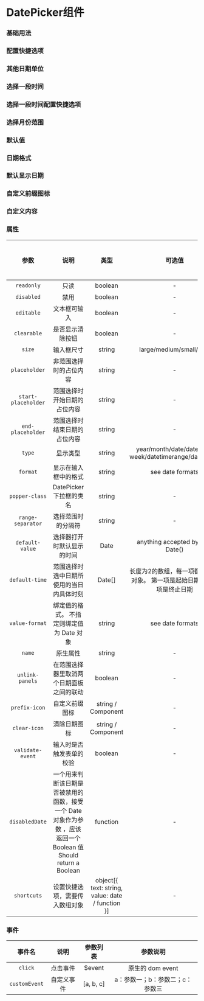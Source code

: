 <!-- 加载 demo 组件 start -->
<script setup>
import demo from './demo.vue'
import demo2 from './demo2.vue'
import demo3 from './demo3.vue'
import demo4 from './demo4.vue'
import demo5 from './demo5.vue'
import demo6 from './demo6.vue'
import demo7 from './demo7.vue'
import demo8 from './demo8.vue'
import demo9 from './demo9.vue'
import demo10 from './demo10.vue'
import demo11 from './demo11.vue'
</script>
<!-- 加载 demo 组件 end -->

<!-- 正文开始 -->

# DatePicker组件

### 基础用法
<Preview comp-name="DatePicker" demo-name="demo">
  <demo />
</Preview>

### 配置快捷选项
<Preview comp-name="DatePicker" demo-name="demo2">
  <demo2 />
</Preview>

### 其他日期单位
<Preview comp-name="DatePicker" demo-name="demo3">
  <demo3 />
</Preview>

### 选择一段时间
<Preview comp-name="DatePicker" demo-name="demo4">
  <demo4 />
</Preview>

### 选择一段时间配置快捷选项
<Preview comp-name="DatePicker" demo-name="demo5">
  <demo5 />
</Preview>

### 选择月份范围
<Preview comp-name="DatePicker" demo-name="demo6">
  <demo6 />
</Preview>

### 默认值
<Preview comp-name="DatePicker" demo-name="demo7">
  <demo7 />
</Preview>

### 日期格式
<Preview comp-name="DatePicker" demo-name="demo8">
  <demo8 />
</Preview>

### 默认显示日期
<Preview comp-name="DatePicker" demo-name="demo9">
  <demo9 />
</Preview>

### 自定义前缀图标
<Preview comp-name="DatePicker" demo-name="demo10">
  <demo10 />
</Preview>

### 自定义内容
<Preview comp-name="DatePicker" demo-name="demo11">
  <demo11 />
</Preview>

### 属性
参数 | 说明 | 类型 | 可选值 | 默认值 | 是否必填
:-: | :-: | :-: | :-: | :-: | :-:
`readonly` | 只读 | boolean | - | `false` | 否 
`disabled` | 禁用 | boolean | - | `false` | 否
`editable` | 文本框可输入 | boolean | - | `	true` | 否
`clearable` | 是否显示清除按钮 | boolean | - | `true` | 否
`size` | 输入框尺寸 | string | large/medium/small/mini | `large` | 否
`placeholder` | 非范围选择时的占位内容 | string | - | `-` | 否
`start-placeholder` | 范围选择时开始日期的占位内容 | string | - | `-` | 否
`end-placeholder` | 范围选择时结束日期的占位内容 | string | - | `-` | 否
`type` | 显示类型 | string | year/month/date/datetime/ week/datetimerange/daterange | `date` | 否
`format` | 显示在输入框中的格式 | string | see date formats | `YYYY-MM-DD HH:mm:ss` | 否
`popper-class` | DatePicker 下拉框的类名 | string | - | `-` | 否
`range-separator` | 选择范围时的分隔符 | string | -| `'-'` | 否
`default-value` | 选择器打开时默认显示的时间 | Date | anything accepted by new Date() | `-` | 否
`default-time` | 范围选择时选中日期所使用的当日内具体时刻 | Date[] | 长度为2的数组，每一项都是Date对象。 第一项是起始日期，第二项是终止日期 | `-` | 否
`value-format` | 绑定值的格式。 不指定则绑定值为 Date 对象 | string | see date formats | `-` | 否
`name` | 原生属性 | string | - | `-` | 否
`unlink-panels` | 在范围选择器里取消两个日期面板之间的联动 | boolean| - | `false` | 否
`prefix-icon` | 自定义前缀图标 | string / Component | - | `Date` | 否
`clear-icon` | 清除日期图标 | string / Component | - | `CircleClose` | 否
`validate-event` | 输入时是否触发表单的校验 | boolean | - | `true` | 否
`disabledDate` | 一个用来判断该日期是否被禁用的函数，接受一个 Date 对象作为参数 ，应该返回一个 Boolean 值 Should return a Boolean | function | - | `-` | 否
`shortcuts` | 设置快捷选项，需要传入数组对象 | object[{ text: string, value: date / function }] | - | `-` | 否

### 事件
事件名 | 说明 | 参数列表 | 参数说明
:-: | :-: | :-: | :-:
`click` | 点击事件 | $event | 原生的 dom event
`customEvent` | 自定义事件 | [a, b, c] | a：参数一；b：参数二；c：参数三
